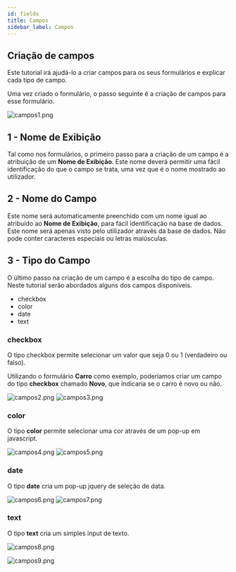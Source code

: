 ```yaml
---
id: fields
title: Campos
sidebar_label: Campos
---
```


## Criação de campos

Este tutorial irá ajudá-lo a criar campos para os seus formulários e explicar cada tipo de campo.

Uma vez criado o formulário, o passo seguinte é a criação de campos para esse formulário.

![campos1.png](assets/campos1.png)    

## 1 - Nome de Exibição

Tal como nos formulários, o primeiro passo para a criação de um campo é a atribuição de um **Nome de Exibição**. Este nome deverá permitir uma fácil identificação do que o campo se trata, uma vez que é o nome mostrado ao utilizador.

## 2 - Nome do Campo
Este nome será automaticamente preenchido com um nome igual ao atribuído ao **Nome de Exibição**, para fácil identificação na base de dados. Este nome será apenas visto pelo utilizador através da base de dados. Não pode conter caracteres especiais ou letras maiúsculas.

## 3 - Tipo do Campo
O último passo na criação de um campo é a escolha do tipo de campo. Neste tutorial serão abordados alguns dos campos disponíveis.

* checkbox
* color
* date
* text

### checkbox
O tipo checkbox permite selecionar um valor que seja 0 ou 1 (verdadeiro ou falso).

Utilizando o formulário **Carro** como exemplo, poderíamos criar um campo do tipo **checkbox** chamado **Novo**, que indicaria se o carro é novo ou não.

![campos2.png](assets/campos2.png)  ![campos3.png](assets/campos3.png)   

### color
O tipo **color** permite selecionar uma cor através de um pop-up em javascript.

![campos4.png](assets/campos4.png)  ![campos5.png](assets/campos5.png)

### date
O tipo **date** cria um pop-up jquery de seleção de data.

![campos6.png](assets/campos6.png)  ![campos7.png](assets/campos7.png)

### text
O tipo **text** cria um simples input de texto.

![campos8.png](assets/campos8.png)

![campos9.png](assets/campos9.png) 
